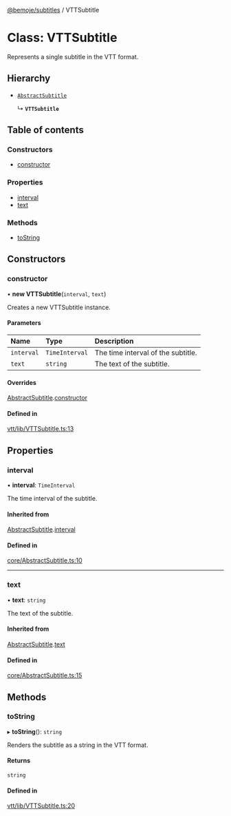 [@bemoje/subtitles](https://github.com/bemoje/tsmono/blob/main/docs/md/subtitles/index.md) / VTTSubtitle

# Class: VTTSubtitle

Represents a single subtitle in the VTT format.

## Hierarchy

- [`AbstractSubtitle`](https://github.com/bemoje/tsmono/blob/main/docs/md/subtitles/classes/AbstractSubtitle.md)

  ↳ **`VTTSubtitle`**

## Table of contents

### Constructors

- [constructor](https://github.com/bemoje/tsmono/blob/main/docs/md/subtitles/classes/VTTSubtitle.md#constructor)

### Properties

- [interval](https://github.com/bemoje/tsmono/blob/main/docs/md/subtitles/classes/VTTSubtitle.md#interval)
- [text](https://github.com/bemoje/tsmono/blob/main/docs/md/subtitles/classes/VTTSubtitle.md#text)

### Methods

- [toString](https://github.com/bemoje/tsmono/blob/main/docs/md/subtitles/classes/VTTSubtitle.md#tostring)

## Constructors

### constructor

• **new VTTSubtitle**(`interval`, `text`)

Creates a new VTTSubtitle instance.

#### Parameters

| Name | Type | Description |
| :------ | :------ | :------ |
| `interval` | `TimeInterval` | The time interval of the subtitle. |
| `text` | `string` | The text of the subtitle. |

#### Overrides

[AbstractSubtitle](https://github.com/bemoje/tsmono/blob/main/docs/md/subtitles/classes/AbstractSubtitle.md).[constructor](https://github.com/bemoje/tsmono/blob/main/docs/md/subtitles/classes/AbstractSubtitle.md#constructor)

#### Defined in

[vtt/lib/VTTSubtitle.ts:13](https://github.com/bemoje/tsmono/blob/87185a0/pkg/subtitles/src/vtt/lib/VTTSubtitle.ts#L13)

## Properties

### interval

• **interval**: `TimeInterval`

The time interval of the subtitle.

#### Inherited from

[AbstractSubtitle](https://github.com/bemoje/tsmono/blob/main/docs/md/subtitles/classes/AbstractSubtitle.md).[interval](https://github.com/bemoje/tsmono/blob/main/docs/md/subtitles/classes/AbstractSubtitle.md#interval)

#### Defined in

[core/AbstractSubtitle.ts:10](https://github.com/bemoje/tsmono/blob/87185a0/pkg/subtitles/src/core/AbstractSubtitle.ts#L10)

___

### text

• **text**: `string`

The text of the subtitle.

#### Inherited from

[AbstractSubtitle](https://github.com/bemoje/tsmono/blob/main/docs/md/subtitles/classes/AbstractSubtitle.md).[text](https://github.com/bemoje/tsmono/blob/main/docs/md/subtitles/classes/AbstractSubtitle.md#text)

#### Defined in

[core/AbstractSubtitle.ts:15](https://github.com/bemoje/tsmono/blob/87185a0/pkg/subtitles/src/core/AbstractSubtitle.ts#L15)

## Methods

### toString

▸ **toString**(): `string`

Renders the subtitle as a string in the VTT format.

#### Returns

`string`

#### Defined in

[vtt/lib/VTTSubtitle.ts:20](https://github.com/bemoje/tsmono/blob/87185a0/pkg/subtitles/src/vtt/lib/VTTSubtitle.ts#L20)
